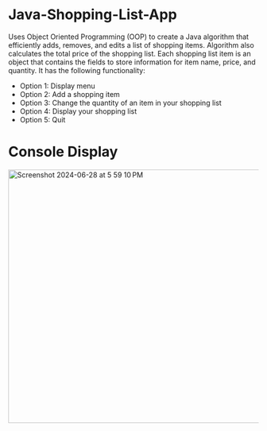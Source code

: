 # Java-Shopping-List-App

Uses Object Oriented Programming (OOP) to create a Java algorithm that efficiently adds, removes, and edits a list of shopping items. Algorithm also calculates the total price of the shopping list. Each shopping list item is an object that contains the fields to store information for item name, price, and quantity.  It has the following functionality:

- Option 1: Display menu
- Option 2: Add a shopping item
- Option 3: Change the quantity of an item in your shopping list
- Option 4: Display your shopping list
- Option 5: Quit

# Console Display

<img width="510" alt="Screenshot 2024-06-28 at 5 59 10 PM" src="https://github.com/anitatan2003/Java-Shopping-List-App/assets/77257907/2c56d167-317b-4450-bf65-f821b63d046f">
